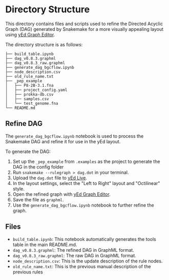 # Directory Structure

This directory contains files and scripts used to refine the Directed Acyclic Graph (DAG) generated by Snakemake for a more visually appealing layout using [yEd Graph Editor](https://www.yworks.com/products/yed/download#download).

The directory structure is as follows:

```
├── build_table.ipynb
├── dag_v0.8.3.graphml
├── dag_v0.8.3_raw.graphml
├── generate_dag_bgcflow.ipynb
├── node_description.csv
├── old_rule_name.txt
├── _pep_example
│   ├── P8-2B-3.1.fna
│   ├── project_config.yaml
│   ├── prokka-db.csv
│   ├── samples.csv
│   └── test_genome.fna
└── README.md
```


## Refine DAG

The `generate_dag_bgcflow.ipynb` notebook is used to process the Snakemake DAG and refine it for use in the yEd layout.

To generate the DAG:
1. Set up the `_pep_example` from `.examples` as the project to generate the DAG in the config folder
2. Run `snakemake --rulegraph > dag.dot` in your terminal.
3. Upload the `dag.dot` file to [yEd Live](https://www.yworks.com/yed-live/).
4. In the layout settings, select the "Left to Right" layout and "Octilinear" style.
5. Open the refined graph with [yEd Graph Editor](https://www.yworks.com/products/yed/download#download).
6. Save the file as `graphml`.
7. Use the `generate_dag_bgcflow.ipynb` notebook to further refine the graph.

## Files

- `build_table.ipynb`: This notebook automatically generates the tools table in the main README.md.
- `dag_v0.8.3.graphml`: The refined DAG in GraphML format.
- `dag_v0.8.3_raw.graphml`: The raw DAG in GraphML format.
- `node_description.csv`: This is the update description of the rule nodes.
- `old_rule_name.txt`: This is the previous manual description of the previous rules
